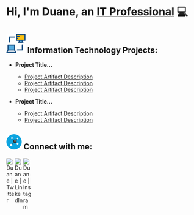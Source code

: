 # Hi, I'm Duane, an [IT Professional](https://www.linkedin.com/in/duane-george) :computer:
## <img width= "50px" src="assets/networking-monitor.svg" /> Information Technology Projects:
- **Project Title...**
  - [Project Artifact Description](https://github.com/duanewg/project-page)
  - [Project Artifact Description](https://github.com/duanewg/project-page)
  - [Project Artifact Description](https://github.com/duanewg/project-page)

- **Project Title...**
  - [Project Artifact Description](https://github.com/duanewg/project-page)
  - [Project Artifact Description](https://github.com/duanewg/project-page)

<h2> <img width="40px" src="assets/connect.svg" /> Connect with me:</h2>

[<img align="left" alt="Duane | Twitter" width="22px" src="https://skillicons.dev/icons?i=twitter" />][twitter]
[<img align="left" alt="Duane | LinkedIn" width="22px" src="https://skillicons.dev/icons?i=linkedin" />][linkedin]
[<img align="left" alt="Duane | Instagram" width="22px" src="https://skillicons.dev/icons?i=instagram" />][instagram]

[twitter]: https://twitter.com/duanegeorge
[instagram]: https://www.instagram.com/twinbrodarkdg
[linkedin]: https://linkedin.com/in/duane-george

